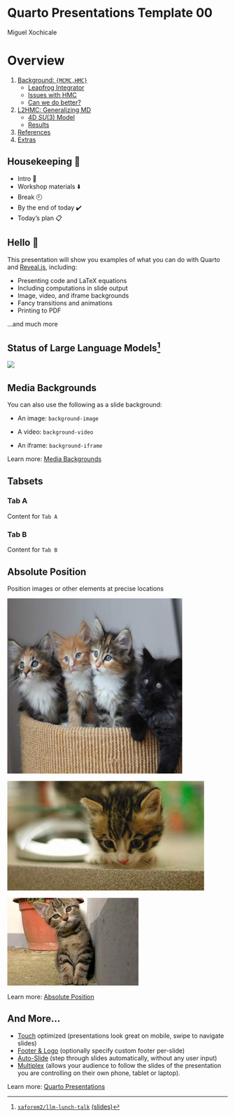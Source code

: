 # Quarto Presentations Template 00
Miguel Xochicale

# Overview

1.  [Background:
    `{MCMC,HMC}`](#markov-chain-monte-carlo-mcmc-centeredslide)
    - [Leapfrog Integrator](#leapfrog-integrator-hmc-centeredslide)
    - [Issues with HMC](#sec-issues-with-hmc)
    - [Can we do better?](#sec-can-we-do-better)
2.  [L2HMC: Generalizing MD](#sec-l2hmc)
    - [4D $SU(3)$ Model](#sec-su3)
    - [Results](#sec-results)
3.  [References](#sec-references)
4.  [Extras](#sec-extras)

## Housekeeping :robot:

<div class="incremental">

- Intro :wave:
- Workshop materials :arrow_down:
- Break :clock9:
- By the end of today :heavy_check_mark:
- Today’s plan :clipboard:

</div>

## Hello :robot:

This presentation will show you examples of what you can do with Quarto
and [Reveal.js](https://revealjs.com), including:

- Presenting code and LaTeX equations
- Including computations in slide output
- Image, video, and iframe backgrounds
- Fancy transitions and animations
- Printing to PDF

…and much more

## Status of Large Language Models[^1]

![](https://github.com/Hannibal046/Awesome-LLM/raw/main/resources/image8.gif)

## Media Backgrounds

You can also use the following as a slide background:

- An image: `background-image`

- A video: `background-video`

- An iframe: `background-iframe`

<div class="footer">

Learn more: [Media
Backgrounds](https://quarto.org/docs/presentations/revealjs/#image-backgrounds)

</div>

## Tabsets

<div class="panel-tabset">

### Tab A

Content for `Tab A`

### Tab B

Content for `Tab B`

</div>

## Absolute Position

Position images or other elements at precise locations

<img src="images/kitten-400-350.jpeg" class="absolute" data-top="170"
data-left="30" width="400" height="400" />

<img src="images/kitten-450-250.jpeg" class="absolute fragment"
data-top="150" data-right="80" width="450" />

<img src="images/kitten-300-200.jpeg" class="absolute fragment"
data-bottom="110" data-right="130" width="300" />

<div class="footer">

Learn more: [Absolute
Position](https://quarto.org/docs/presentations/revealjs/advanced.html#absolute-position)

</div>

## And More…

- [Touch](https://quarto.org/docs/presentations/revealjs/advanced.html#touch-navigation)
  optimized (presentations look great on mobile, swipe to navigate
  slides)
- [Footer &
  Logo](https://quarto.org/docs/presentations/revealjs/#footer-logo)
  (optionally specify custom footer per-slide)
- [Auto-Slide](https://quarto.org/docs/presentations/revealjs/presenting.html#auto-slide)
  (step through slides automatically, without any user input)
- [Multiplex](https://quarto.org/docs/presentations/revealjs/presenting.html#multiplex)
  (allows your audience to follow the slides of the presentation you are
  controlling on their own phone, tablet or laptop).

<div class="footer">

Learn more: [Quarto
Presentations](https://quarto.org/docs/presentations/revealjs/)

</div>

[^1]: [
    `saforem2/llm-lunch-talk`](https://github.com/Hannibal046/Awesome-LLM)
    [(slides)](https://saforem2.github.io/llm-lunch-talk)
